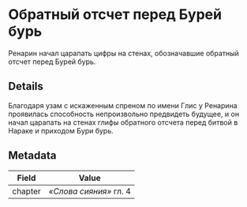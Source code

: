 # Обратный отсчет перед Бурей бурь
Ренарин начал царапать цифры на стенах, обозначавшие обратный отсчет перед Бурей бурь.

## Details
Благодаря узам с искаженным спреном по имени Глис у Ренарина проявилась способность непроизвольно предвидеть будущее, и он начал царапать на стенах глифы обратного отсчета перед битвой в Нараке и приходом Бури бурь.

## Metadata
| Field | Value |
| ----- | ----- |
| chapter | *«Слова сияния»* гл. 4 |
